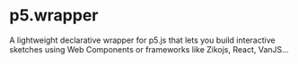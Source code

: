# p5.wrapper
A lightweight declarative wrapper for p5.js that lets you build interactive sketches using Web Components or frameworks like Zikojs, React, VanJS...

